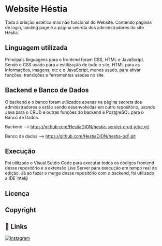
# Website Héstia

Toda a criação estética mas não funcional do Website. Contendo páginas de login, landing page e a página secreta dos administradores do site Héstia.


## Linguagem utilizada
Principais linguagens para o frontend foram CSS, HTML e JavaScript. Sendo o CSS usado para a estilização de todo o site, HTML para as informações, imagens, etc e o JavaScript, menos usado, para ativar funções, transições e ferramentas usadas no site.
## Backend e Banco de Dados
O backend e o banco foram utilizados apenas na página secreta dos administradores e estão sendo desenvolvidas em outro repositório, usando Java para o CRUD e outras funções do backend e PostgreSQL para o Banco de Dados.

Backend --> https://github.com/HestiaDION/hestia-servlet-crud-jdbc.git

Banco de dados --> https://github.com/HestiaDION/hestia-bd1.git
## Execução 
Foi utilizado o Visual Sutdio Code para executar todos os códigos frontend desse repositório e a extensão Live Server para execução em tempo real de edição.
Já ao fazer o merge desse repositório com o backend, foi utilizado a IDE Inteliji 
## Licença
## Copyright
## 🔗 Links
[![Instagram](https://img.shields.io/badge/my_portfolio-000?style=for-the-badge&logo=ko-fi&logoColor=white)](https://github.com/HestiaDION)
<!-- [![Instagram](https://encrypted-tbn0.gstatic.com/images?q=tbn:ANd9GcQHP2W0X8Bj9Wwou8Y5Iv2q_Aa-nME9SMwEAA&s)]() -->


